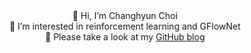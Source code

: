 <div align="center">
  👋 Hi, I’m Changhyun Choi<br>
  👀 I’m interested in reinforcement learning and GFlowNet <br>
  📝 Please take a look at my <a href="https://windust7.github.io/">GitHub blog</a>
</div>
 
<!---
windust7/windust7 is a ✨ special ✨ repository because its `README.md` (this file) appears on your GitHub profile.
You can click the Preview link to take a look at your changes.
--->
